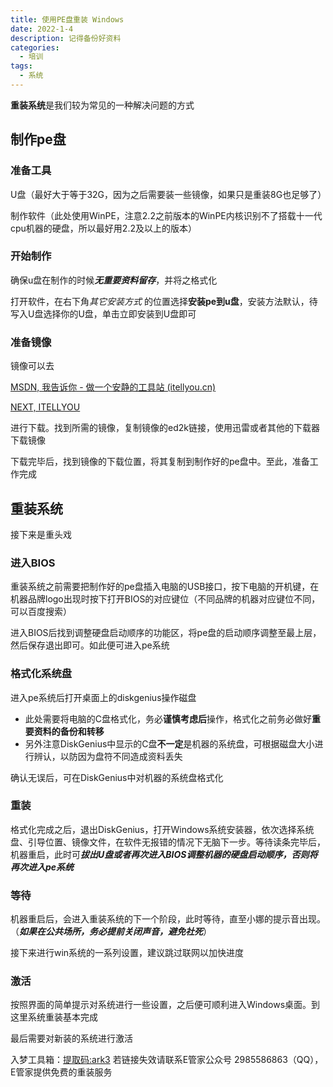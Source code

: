 ```yaml
---
title: 使用PE盘重装 Windows
date: 2022-1-4
description: 记得备份好资料
categories:
  - 培训
tags:
  - 系统
---
```


**重装系统**是我们较为常见的一种解决问题的方式

## 制作pe盘

### 准备工具

U盘（最好大于等于32G，因为之后需要装一些镜像，如果只是重装8G也足够了）

制作软件（此处使用WinPE，注意2.2之前版本的WinPE内核识别不了搭载十一代cpu机器的硬盘，所以最好用2.2及以上的版本）

### 开始制作

确保u盘在制作的时候***无重要资料留存***，并将之格式化

打开软件，在右下角*其它安装方式* 的位置选择**安装pe到u盘**，安装方法默认，待写入U盘选择你的U盘，单击立即安装到U盘即可

### 准备镜像

镜像可以去

[MSDN, 我告诉你 - 做一个安静的工具站 (itellyou.cn)](https://msdn.itellyou.cn/)

[NEXT, ITELLYOU](https://next.itellyou.cn/)

进行下载。找到所需的镜像，复制镜像的ed2k链接，使用迅雷或者其他的下载器下载镜像

下载完毕后，找到镜像的下载位置，将其复制到制作好的pe盘中。至此，准备工作完成

## 重装系统

接下来是重头戏

### 进入BIOS

重装系统之前需要把制作好的pe盘插入电脑的USB接口，按下电脑的开机键，在机器品牌logo出现时按下打开BIOS的对应键位（不同品牌的机器对应键位不同，可以百度搜索）

进入BIOS后找到调整硬盘启动顺序的功能区，将pe盘的启动顺序调整至最上层，然后保存退出即可。如此便可进入pe系统

### 格式化系统盘

进入pe系统后打开桌面上的diskgenius操作磁盘

* 此处需要将电脑的C盘格式化，务必**谨慎考虑后**操作，格式化之前务必做好**重要资料的备份和转移**
* 另外注意DiskGenius中显示的C盘**不一定**是机器的系统盘，可根据磁盘大小进行辨认，以防因为盘符不同造成资料丢失

确认无误后，可在DiskGenius中对机器的系统盘格式化

### 重装

格式化完成之后，退出DiskGenius，打开Windows系统安装器，依次选择系统盘、引导位置、镜像文件，在软件无报错的情况下无脑下一步。等待读条完毕后，机器重启，此时可***拔出U盘或者再次进入BIOS调整机器的硬盘启动顺序，否则将再次进入pe系统***

### 等待

机器重启后，会进入重装系统的下一个阶段，此时等待，直至小娜的提示音出现。（***如果在公共场所，务必提前关闭声音，避免社死***）

接下来进行win系统的一系列设置，建议跳过联网以加快进度

### 激活

按照界面的简单提示对系统进行一些设置，之后便可顺利进入Windows桌面。到这里系统重装基本完成

最后需要对新装的系统进行激活

入梦工具箱：[提取码:ark3](https://www.123pan.com/s/s928Vv-mliWd )
若链接失效请联系E管家公众号 2985586863（QQ），E管家提供免费的重装服务

